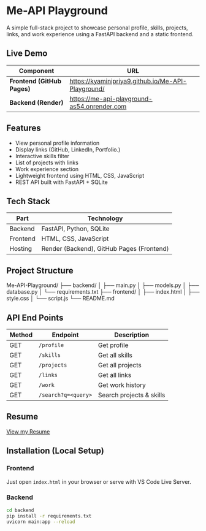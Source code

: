# Me-API Playground

A simple full-stack project to showcase personal profile, skills, projects, links, and work experience using a FastAPI backend and a static frontend.

## Live Demo

| Component  | URL |
|-----------|-----|
| **Frontend (GitHub Pages)** | https://kyaminipriya9.github.io/Me-API-Playground/ |
| **Backend (Render)**        | https://me-api-playground-as54.onrender.com |

## Features

- View personal profile information
- Display links (GitHub, LinkedIn, Portfolio.)
- Interactive skills filter
- List of projects with links
- Work experience section
- Lightweight frontend using HTML, CSS, JavaScript
- REST API built with FastAPI + SQLite

## Tech Stack

| Part     | Technology |
|----------|------------|
| Backend  | FastAPI, Python, SQLite |
| Frontend | HTML, CSS, JavaScript |
| Hosting  | Render (Backend), GitHub Pages (Frontend) |

## Project Structure
Me-API-Playground/
├── backend/
│   ├── main.py
│   ├── models.py
│   ├── database.py
│   └── requirements.txt
├── frontend/
│   ├── index.html
│   ├── style.css
│   └── script.js
└── README.md

## API End Points
| Method | Endpoint             | Description                  |
|--------|--------------------|-----------------------------|
| GET    | `/profile`          | Get profile                 |
| GET    | `/skills`           | Get all skills              |
| GET    | `/projects`         | Get all projects            |
| GET    | `/links`            | Get all links               |
| GET    | `/work`             | Get work history            |
| GET    | `/search?q=<query>` | Search projects & skills    |

## Resume
[View my Resume](https://drive.google.com/file/d/1ck68SURCYa5afogzf_8dK5k6nlMhUZv3/view?usp=sharing)


## Installation (Local Setup)
### Frontend
Just open `index.html` in your browser or serve with VS Code Live Server.

### Backend 
```bash
cd backend
pip install -r requirements.txt
uvicorn main:app --reload
